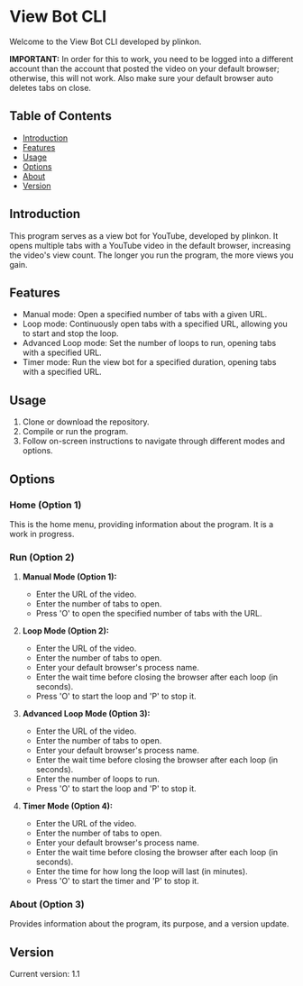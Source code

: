 # View Bot CLI

Welcome to the View Bot CLI developed by plinkon.

**IMPORTANT:** In order for this to work, you need to be logged into a different account than the account that posted the video on your default browser; otherwise, this will not work. Also make sure your default browser auto deletes tabs on close.

## Table of Contents
- [Introduction](#introduction)
- [Features](#features)
- [Usage](#usage)
- [Options](#options)
- [About](#about)
- [Version](#version)

## Introduction

This program serves as a view bot for YouTube, developed by plinkon. It opens multiple tabs with a YouTube video in the default browser, increasing the video's view count. The longer you run the program, the more views you gain.

## Features

- Manual mode: Open a specified number of tabs with a given URL.
- Loop mode: Continuously open tabs with a specified URL, allowing you to start and stop the loop.
- Advanced Loop mode: Set the number of loops to run, opening tabs with a specified URL.
- Timer mode: Run the view bot for a specified duration, opening tabs with a specified URL.

## Usage

1. Clone or download the repository.
2. Compile or run the program.
3. Follow on-screen instructions to navigate through different modes and options.

## Options

### Home (Option 1)

This is the home menu, providing information about the program. It is a work in progress.

### Run (Option 2)

1. **Manual Mode (Option 1):**
   - Enter the URL of the video.
   - Enter the number of tabs to open.
   - Press 'O' to open the specified number of tabs with the URL.

2. **Loop Mode (Option 2):**
   - Enter the URL of the video.
   - Enter the number of tabs to open.
   - Enter your default browser's process name.
   - Enter the wait time before closing the browser after each loop (in seconds).
   - Press 'O' to start the loop and 'P' to stop it.

3. **Advanced Loop Mode (Option 3):**
   - Enter the URL of the video.
   - Enter the number of tabs to open.
   - Enter your default browser's process name.
   - Enter the wait time before closing the browser after each loop (in seconds).
   - Enter the number of loops to run.
   - Press 'O' to start the loop and 'P' to stop it.

4. **Timer Mode (Option 4):**
   - Enter the URL of the video.
   - Enter the number of tabs to open.
   - Enter your default browser's process name.
   - Enter the wait time before closing the browser after each loop (in seconds).
   - Enter the time for how long the loop will last (in minutes).
   - Press 'O' to start the timer and 'P' to stop it.

### About (Option 3)

Provides information about the program, its purpose, and a version update.

## Version

Current version: 1.1
